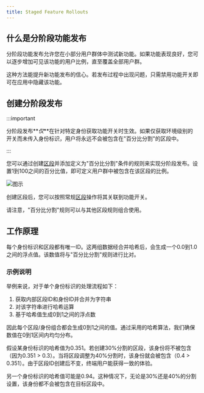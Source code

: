 ```yaml
---
title: Staged Feature Rollouts
---
```


## 什么是分阶段功能发布

分阶段功能发布允许您在小部分用户群体中测试新功能。如果功能表现良好，您可以逐步增加可见该功能的用户比例，直至覆盖全部用户群。

这种方法能提升新功能发布的信心。若发布过程中出现问题，只需禁用功能开关即可在应用中隐藏该功能。

## 创建分阶段发布

:::important

分阶段发布**_仅_**在针对特定身份获取功能开关时生效。如果仅获取环境级别的开关而未传入身份标识，用户将永远不会被包含在"百分比分割"的区段中。

:::

您可以通过创建[区段](/basic-features/managing-segments.md)并添加定义为"百分比分割"条件的规则来实现分阶段发布。设置1到100之间的百分比值，即可定义用户群中被包含在该区段的比例。

![图示](/img/percent-rollout.png)

创建区段后，您可以按照常规[区段](/basic-features/managing-segments.md)操作将其关联到功能开关。

请注意，"百分比分割"规则可以与其他区段规则组合使用。

## 工作原理

每个身份标识和区段都有唯一ID。这两组数据经合并哈希后，会生成一个0.0到1.0之间的浮点值。该数值将与"百分比分割"规则进行比对。

### 示例说明

举例来说，对于单个身份标识的处理流程如下：

1. 获取内部区段ID和身份ID并合并为字符串
2. 对该字符串进行哈希运算
3. 基于哈希值生成0到1之间的浮点数

因此每个区段/身份组合都会生成0到1之间的值。通过采用的哈希算法，我们确保数值在0到1区间内均匀分布。

假设某身份标识的哈希值为0.351。若创建30%分割的区段，该身份将不被包含（因为0.351 > 0.3）。当将区段调整为40%分割时，该身份就会被包含（0.4 > 0.351）。由于区段ID创建后不变，终端用户能获得一致的体验。

另一个身份标识的哈希值可能是0.94。这种情况下，无论是30%还是40%的分割设置，该身份都不会被包含在目标区段中。